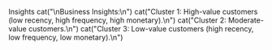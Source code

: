 Insights
cat("\nBusiness Insights:\n")
cat("Cluster 1: High-value customers (low recency, high frequency, high monetary).\n")
cat("Cluster 2: Moderate-value customers.\n")
cat("Cluster 3: Low-value customers (high recency, low frequency, low monetary).\n")
